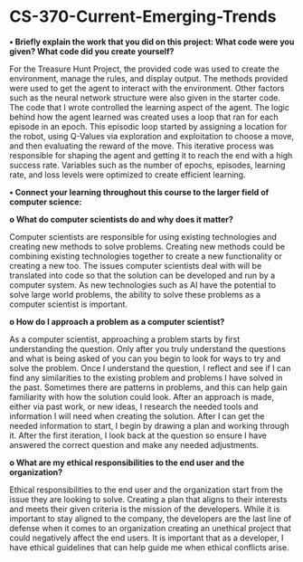 # CS-370-Current-Emerging-Trends

**•	Briefly explain the work that you did on this project: What code were you given? What code did you create yourself?**

For the Treasure Hunt Project, the provided code was used to create the environment, manage the rules, and display output. The methods provided were used to get the agent to interact with the environment. Other factors such as the neural network structure were also given in the starter code. 
The code that I wrote controlled the learning aspect of the agent. The logic behind how the agent learned was created uses a loop that ran for each episode in an epoch. This episodic loop started by assigning a location for the robot, using Q-Values via exploration and exploitation to choose a move, and then evaluating the reward of the move. This iterative process was responsible for shaping the agent and getting it to reach the end with a high success rate. Variables such as the number of epochs, episodes, learning rate, and loss levels were optimized to create efficient learning. 

**•	Connect your learning throughout this course to the larger field of computer science:**

**o	What do computer scientists do and why does it matter?**

Computer scientists are responsible for using existing technologies and creating new methods to solve problems. Creating new methods could be combining existing technologies together to create a new functionality or creating a new too. The issues computer scientists deal with will be translated into code so that the solution can be developed and run by a computer system. As new technologies such as AI have the potential to solve large world problems, the ability to solve these problems as a computer scientist is important. 

**o	How do I approach a problem as a computer scientist?**

As a computer scientist, approaching a problem starts by first understanding the question. Only after you truly understand the questions and what is being asked of you can you begin to look for ways to try and solve the problem. Once I understand the question, I reflect and see if I can find any similarities to the existing problem and problems I have solved in the past. Sometimes there are patterns in problems, and this can help gain familiarity with how the solution could look. After an approach is made, either via past work, or new ideas, I research the needed tools and information I will need when creating the solution. After I can get the needed information to start, I begin by drawing a plan and working through it. After the first iteration, I look back at the question so ensure I have answered the correct question and make any needed adjustments. 

**o	What are my ethical responsibilities to the end user and the organization?**

Ethical responsibilities to the end user and the organization start from the issue they are looking to solve. Creating a plan that aligns to their interests and meets their given criteria is the mission of the developers. While it is important to stay aligned to the company, the developers are the last line of defense when it comes to an organization creating an unethical project that could negatively affect the end users. It is important that as a developer, I have ethical guidelines that can help guide me when ethical conflicts arise. 

